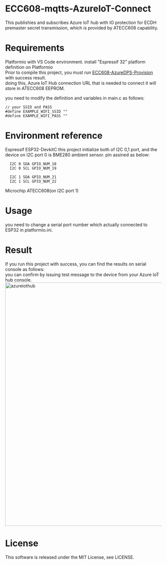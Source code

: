 # ECC608-mqtts-AzureIoT-Connect

This publishies and subscribes Azure IoT hub with IO protection for ECDH premaster secret transmission, which is provided by ATECC608 capability.

# Requirements

  Platformio with VS Code environment.
  install "Espressif 32" platform definition on Platformio  
  Prior to compile this project, you must run [ECC608-AzureDPS-Provision](https://github.com/kmwebnet/ECC608-AzureDPS-Provision) with success result.  
  doing this, Azure IoT Hub connection URL that is needed to connect it will store in ATECC608 EEPROM.

  you need to modify the definition and variables in main.c as follows:  
  ```
// your SSID and PASS
#define EXAMPLE_WIFI_SSID ""
#define EXAMPLE_WIFI_PASS ""

  ```


# Environment reference
  
  Espressif ESP32-DevkitC
  this project initialize both of I2C 0,1 port, and the device on I2C port 0 is BME280 ambient sensor.
  pin assined as below:


      I2C 0 SDA GPIO_NUM_18
      I2C 0 SCL GPIO_NUM_19

      I2C 1 SDA GPIO_NUM_21
      I2C 1 SCL GPIO_NUM_22
          
  Microchip ATECC608(on I2C port 1)

# Usage

you need to change a serial port number which actually connected to ESP32 in platformio.ini.

# Result

If you run this project with success, you can find the results on serial console as follows:  
you can confirm by issuing test message to the device from your Azure IoT hub console.  
<img width="780" alt="azureiothub" src="https://user-images.githubusercontent.com/46954791/59815440-8b4a9400-9353-11e9-98c1-58fd6a009cb7.png">

# License

This software is released under the MIT License, see LICENSE.
